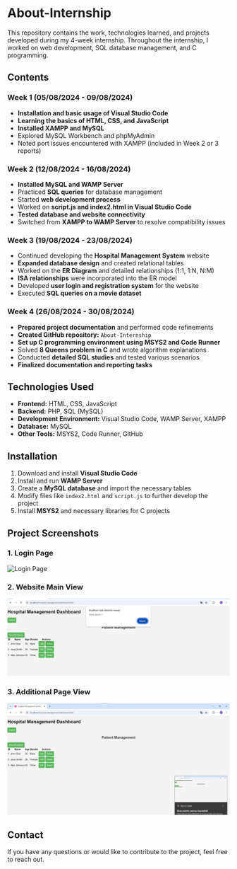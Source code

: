 # About-Internship

This repository contains the work, technologies learned, and projects developed during my 4-week internship. Throughout the internship, I worked on web development, SQL database management, and C programming.

## Contents

### Week 1 (05/08/2024 - 09/08/2024)
- **Installation and basic usage of Visual Studio Code**
- **Learning the basics of HTML, CSS, and JavaScript**
- **Installed XAMPP and MySQL**
- Explored MySQL Workbench and phpMyAdmin
- Noted port issues encountered with XAMPP (included in Week 2 or 3 reports)

### Week 2 (12/08/2024 - 16/08/2024)
- **Installed MySQL and WAMP Server**
- Practiced **SQL queries** for database management
- Started **web development process**
- Worked on **script.js and index2.html in Visual Studio Code**
- **Tested database and website connectivity**
- Switched from **XAMPP to WAMP Server** to resolve compatibility issues

### Week 3 (19/08/2024 - 23/08/2024)
- Continued developing the **Hospital Management System** website
- **Expanded database design** and created relational tables
- Worked on the **ER Diagram** and detailed relationships (1:1, 1:N, N:M)
- **ISA relationships** were incorporated into the ER model
- Developed **user login and registration system** for the website
- Executed **SQL queries on a movie dataset**

### Week 4 (26/08/2024 - 30/08/2024)
- **Prepared project documentation** and performed code refinements
- **Created GitHub repository:** `About-Internship`
- **Set up C programming environment using MSYS2 and Code Runner**
- Solved **8 Queens problem in C** and wrote algorithm explanations
- Conducted **detailed SQL studies** and tested various scenarios
- **Finalized documentation and reporting tasks**

## Technologies Used
- **Frontend:** HTML, CSS, JavaScript
- **Backend:** PHP, SQL (MySQL)
- **Development Environment:** Visual Studio Code, WAMP Server, XAMPP
- **Database:** MySQL
- **Other Tools:** MSYS2, Code Runner, GitHub

## Installation
1. Download and install **Visual Studio Code**
2. Install and run **WAMP Server**
3. Create a **MySQL database** and import the necessary tables
4. Modify files like `index2.html` and `script.js` to further develop the project
5. Install **MSYS2** and necessary libraries for C projects
## Project Screenshots

### 1. Login Page
![Login Page](About-Internship/pictures_about_project/login.jpg)

### 2. Website Main View
![Website View](pictures_about_project/dashboard.jpg)

### 3. Additional Page View
![Additional View](pictures_about_project/homepage.jpg)

## Contact
If you have any questions or would like to contribute to the project, feel free to reach out.
